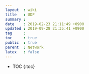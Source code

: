 ```yaml
---
layout  : wiki
title   : UDP
summary : 
date    : 2019-02-23 21:11:49 +0900
updated : 2019-09-28 21:35:41 +0900
tag     : 
toc     : true
public  : true
parent  : Network
latex   : false
---
```

* TOC
{:toc}

# 
